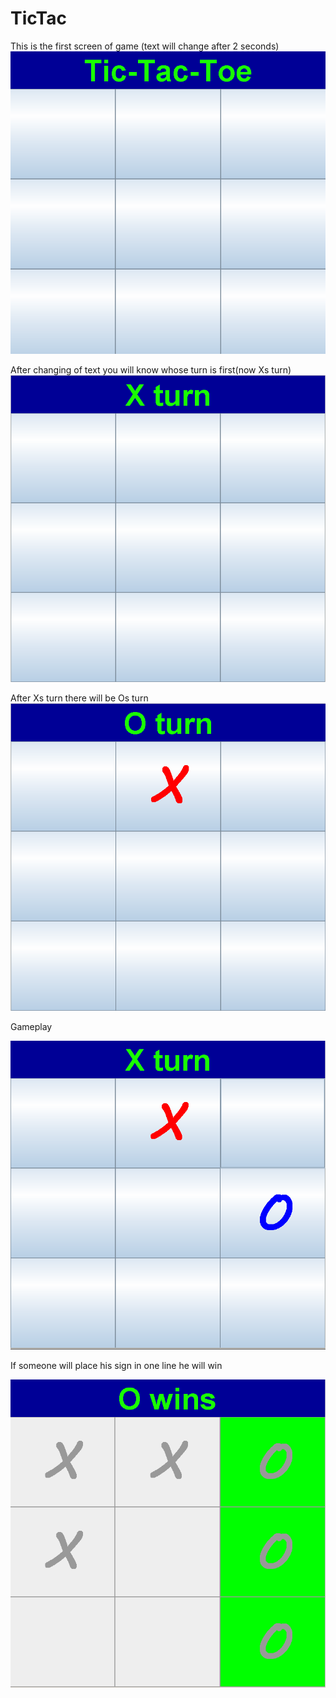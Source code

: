 # TicTac
This is the first screen of game (text will change after 2 seconds)
![](https://github.com/don0043/TicTac/blob/master/img/tictactoe.PNG)

After changing of text you will know whose turn is first(now Xs turn)
![](https://github.com/don0043/TicTac/blob/master/img/x_turn.PNG)

After Xs turn there will be Os turn
![](https://github.com/don0043/TicTac/blob/master/img/x.PNG)


Gameplay

![](https://github.com/don0043/TicTac/blob/master/img/o.PNG)


If someone will place his sign in one line he will win

![](https://github.com/don0043/TicTac/blob/master/img/win.PNG)
